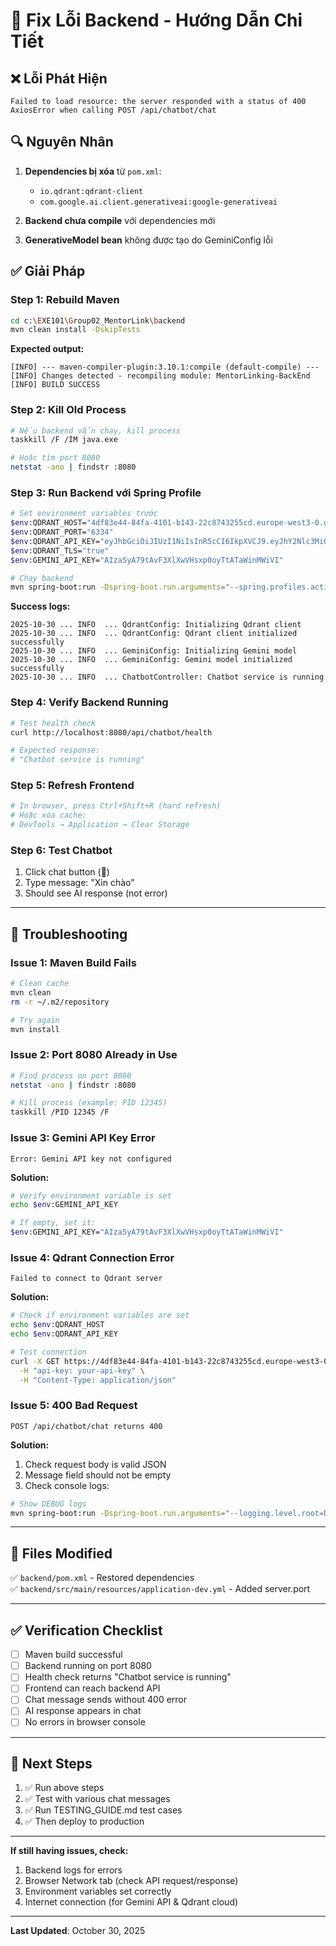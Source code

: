 # 🔧 Fix Lỗi Backend - Hướng Dẫn Chi Tiết

## ❌ Lỗi Phát Hiện

```
Failed to load resource: the server responded with a status of 400
AxiosError when calling POST /api/chatbot/chat
```

## 🔍 Nguyên Nhân

1. **Dependencies bị xóa** từ `pom.xml`:
   - `io.qdrant:qdrant-client`
   - `com.google.ai.client.generativeai:google-generativeai`

2. **Backend chưa compile** với dependencies mới

3. **GenerativeModel bean** không được tạo do GeminiConfig lỗi

## ✅ Giải Pháp

### Step 1: Rebuild Maven

```bash
cd c:\EXE101\Group02_MentorLink\backend
mvn clean install -DskipTests
```

**Expected output:**
```
[INFO] --- maven-compiler-plugin:3.10.1:compile (default-compile) ---
[INFO] Changes detected - recompiling module: MentorLinking-BackEnd
[INFO] BUILD SUCCESS
```

### Step 2: Kill Old Process

```bash
# Nếu backend vẫn chạy, kill process
taskkill /F /IM java.exe

# Hoặc tìm port 8080
netstat -ano | findstr :8080
```

### Step 3: Run Backend với Spring Profile

```bash
# Set environment variables trước
$env:QDRANT_HOST="4df83e44-84fa-4101-b143-22c8743255cd.europe-west3-0.gcp.cloud.qdrant.io"
$env:QDRANT_PORT="6334"
$env:QDRANT_API_KEY="eyJhbGciOiJIUzI1NiIsInR5cCI6IkpXVCJ9.eyJhY2Nlc3MiOiJtIn0.D_jAvVkeUiItiRmRq4fnJwh403JwXgZnXv1gY3V_ock"
$env:QDRANT_TLS="true"
$env:GEMINI_API_KEY="AIzaSyA79tAvF3XlXwVHsxp0oyTtATaWinMWiVI"

# Chạy backend
mvn spring-boot:run -Dspring-boot.run.arguments="--spring.profiles.active=dev"
```

**Success logs:**
```
2025-10-30 ... INFO  ... QdrantConfig: Initializing Qdrant client
2025-10-30 ... INFO  ... QdrantConfig: Qdrant client initialized successfully
2025-10-30 ... INFO  ... GeminiConfig: Initializing Gemini model
2025-10-30 ... INFO  ... GeminiConfig: Gemini model initialized successfully
2025-10-30 ... INFO  ... ChatbotController: Chatbot service is running
```

### Step 4: Verify Backend Running

```bash
# Test health check
curl http://localhost:8080/api/chatbot/health

# Expected response:
# "Chatbot service is running"
```

### Step 5: Refresh Frontend

```bash
# In browser, press Ctrl+Shift+R (hard refresh)
# Hoặc xóa cache:
# DevTools → Application → Clear Storage
```

### Step 6: Test Chatbot

1. Click chat button (💬)
2. Type message: "Xin chào"
3. Should see AI response (not error)

---

## 🐛 Troubleshooting

### Issue 1: Maven Build Fails
```bash
# Clean cache
mvn clean
rm -r ~/.m2/repository

# Try again
mvn install
```

### Issue 2: Port 8080 Already in Use
```bash
# Find process on port 8080
netstat -ano | findstr :8080

# Kill process (example: PID 12345)
taskkill /PID 12345 /F
```

### Issue 3: Gemini API Key Error
```
Error: Gemini API key not configured
```

**Solution:**
```bash
# Verify environment variable is set
echo $env:GEMINI_API_KEY

# If empty, set it:
$env:GEMINI_API_KEY="AIzaSyA79tAvF3XlXwVHsxp0oyTtATaWinMWiVI"
```

### Issue 4: Qdrant Connection Error
```
Failed to connect to Qdrant server
```

**Solution:**
```bash
# Check if environment variables are set
echo $env:QDRANT_HOST
echo $env:QDRANT_API_KEY

# Test connection
curl -X GET https://4df83e44-84fa-4101-b143-22c8743255cd.europe-west3-0.gcp.cloud.qdrant.io:6334/collections \
  -H "api-key: your-api-key" \
  -H "Content-Type: application/json"
```

### Issue 5: 400 Bad Request
```
POST /api/chatbot/chat returns 400
```

**Solution:**
1. Check request body is valid JSON
2. Message field should not be empty
3. Check console logs:
```bash
# Show DEBUG logs
mvn spring-boot:run -Dspring-boot.run.arguments="--logging.level.root=DEBUG"
```

---

## 📝 Files Modified

✅ `backend/pom.xml` - Restored dependencies  
✅ `backend/src/main/resources/application-dev.yml` - Added server.port

---

## ✅ Verification Checklist

- [ ] Maven build successful
- [ ] Backend running on port 8080
- [ ] Health check returns "Chatbot service is running"
- [ ] Frontend can reach backend API
- [ ] Chat message sends without 400 error
- [ ] AI response appears in chat
- [ ] No errors in browser console

---

## 🎯 Next Steps

1. ✅ Run above steps
2. ✅ Test with various chat messages
3. ✅ Run TESTING_GUIDE.md test cases
4. ✅ Then deploy to production

---

**If still having issues, check:**
1. Backend logs for errors
2. Browser Network tab (check API request/response)
3. Environment variables set correctly
4. Internet connection (for Gemini API & Qdrant cloud)

---

**Last Updated**: October 30, 2025
